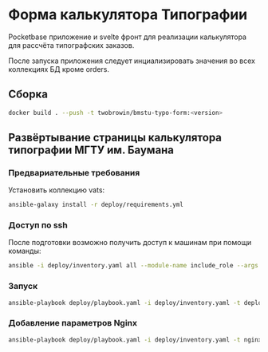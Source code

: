 # Форма калькулятора Типографии

Pocketbase приложение и svelte фронт для реализации калькулятора для рассчёта типографских заказов.

После запуска приложения следует инциализировать значения во всех коллекциях БД кроме orders.

## Сборка

```bash
docker build . --push -t twobrowin/bmstu-typo-form:<version>
```

## Развёртывание страницы калькулятора типографии МГТУ им. Баумана

### Предвариательные требования

Установить коллекцию vats:
```bash
ansible-galaxy install -r deploy/requirements.yml
```

### Доступ по ssh

После подготовки возможно получить доступ к машинам при помощи команды:
```bash
ansible -i deploy/inventory.yaml all --module-name include_role --args name=bmstu.vats.ssh_connection
```

### Запуск

```bash
ansible-playbook deploy/playbook.yaml -i deploy/inventory.yaml -t deploy
```

### Добавление параметров Nginx

```bash
ansible-playbook deploy/playbook.yaml -i deploy/inventory.yaml -t nginx_config
```